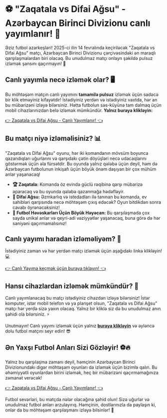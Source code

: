 # ⚽️ "Zaqatala vs Difai Ağsu" - Azərbaycan Birinci Divizionu canlı yayımlanır! 🎥

Əziz futbol azarkeşləri! 2025-ci ilin 14 fevralında keçiriləcək "Zaqatala vs Difai Ağsu" matçı, Azərbaycan Birinci Divizionu çərçivəsindəki ən maraqlı qarşılaşmalardan biri olacaq. Bu unudulmaz matçı onlayn şəkildə pulsuz izləmək şansını qaçırmayın! 🌟

## Canlı yayımla necə izləmək olar? 🖥️

Bu möhtəşəm matçın canlı yayımını **tamamilə pulsuz** izləmək üçün sadəcə bir klik etməyiniz kifayətdir! İstədiyiniz yerdən və istədiyiniz vaxtda, hər an bu mübarizəni izləyə bilərsiniz. Hətta futbolun səs-küyünə tam dalmaq üçün mobil cihazlarınızdan belə izləmək mümkündür. **Yalnız buraya klikləyin:**

[👉 Zaqatala vs Difai Ağsu - Canlı Yayımlanır! 👈](https://tinyurl.com/livestreamfreeo?st=Zaqatala+vs+Difai+A%C4%9Fsu&si=ghc)

## Bu matçı niyə izləməlisiniz? 📊

"Zaqatala vs Difai Ağsu" oyunu, hər iki komandanın mövsüm boyunca qazandıqları uğurlarını və qarşıdakı çətin döyüşləri necə udacaqlarını göstərmək üçün əla fürsətdir. Bu oyunda yalnız qələbə üçün deyil, həm də Azərbaycan futbolunun inkişafı üçün böyük önəm daşıyan bir çox mühüm anlar yaşanacaq!

- **🏆 Zaqatala:** Komanda öz evində güclü rəqibinə qarşı mübarizə aparacaq və bu oyunda qələbə qazanmağa hədəfləyir.
- **🏅 Difai Ağsu:** Əzmkarlıq və istedadları ilə tanınan bu komanda, ev sahibləri qarşısında necə möhtəşəm çıxış edəcək? Oyun bitdikdən sonra cavabı öyrənəcəksiniz!
- **🎉 Futbol Həvəskarları Üçün Böyük Həyəcan:** Bu qarşılaşmada çox sayda unikal anlar və qeyri-adi vəziyyətlər yaşanacaq, buna görə də hər saniyəni qaçırmamalısınız!

## Canlı yayımı haradan izləməliyəm? 🔴

İstədiyiniz zaman və hər yerdən matçı izləmək üçün aşağıdakı linkə klikləyin! 💻

[👉 Canlı Yayıma keçmək üçün buraya tıklayın! 👈](https://tinyurl.com/livestreamfreeo?st=Zaqatala+vs+Difai+A%C4%9Fsu&si=ghc)

## Hansı cihazlardan izləmək mümkündür? 📱

Canlı yayımlanacaq bu matçı istədiyiniz cihazdan izləyə bilərsiniz! İstər komputer, istər mobil telefon və ya planşet olsun, "Zaqatala vs Difai Ağsu" matçı hər yerdə sizə yaxın olacaq. Yalnız bir kliklə siz də bu unudulmaz anın şahidi ola bilərsiniz. ⚡️

Unutmayın! Canlı yayımı izləmək üçün yalnız **[buraya klikləyin](https://tinyurl.com/livestreamfreeo?st=Zaqatala+vs+Difai+A%C4%9Fsu&si=ghc)** və əyləncə dolu futbol matçını seyr edin! 😎

## Ən Yaxşı Futbol Anları Sizi Gözləyir! ⚽️🔥

Yalnız bu qarşılaşma zamanı deyil, həmçinin Azərbaycan Birinci Divizionundakı digər möhtəşəm oyunları da izləmək üçün bizimlə qalın. Bu əhəmiyyətli oyunlardan birini izləmək, heç bir mübarizəni qaçırmamağınıza zəmanət verəcək!

[👉 Zaqatala vs Difai Ağsu - Canlı Yayımlanır! 👈](https://tinyurl.com/livestreamfreeo?st=Zaqatala+vs+Difai+A%C4%9Fsu&si=ghc)

Futbol sevərləri, bu matçda nələr olacağına şahid olun! Sizə uğurlar və unudulmaz futbol anları arzulayırıq. Həmçinin, dostlarınızla da paylaşın ki, onlar da bu möhtəşəm qarşılaşmanı izləyə bilsinlər! 🙌

